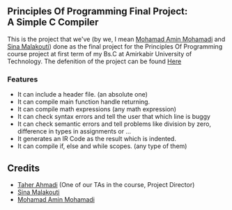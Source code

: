 ## Principles Of Programming Final Project: <br> A Simple C Compiler
This is the project that we've (by we, I mean [Mohamad Amin Mohamadi](https://github.com/mohamad-amin) and [Sina Malakouti](https://github.com/sinamalakouti)) done as the final project for the Principles Of Programming course project at first term of my Bs.C at Amirkabir University of Technology. The defenition of the project can be found [Here](https://docs.google.com/document/d/1D-MFa1RVTy0HIkYIVcdTajutvOECovMbussxOr5XAAI/edit)

### Features
* It can include a header file. (an absolute one)
* It can compile main function handle returning.
* It can compile math expressions (any math expression)
* It can check syntax errors and tell the user that which line is buggy
* It can check semantic errors and tell problems like division by zero, difference in types in assignments or ...
* It generates an IR Code as the result which is indented.
* It can compile if, else and while scopes. (any type of them)

## Credits
* [Taher Ahmadi](https://github.com/taherahmadi) (One of our TAs in the course, Project Director)
* [Sina Malakouti](https://github.com/sinamalakouti)
* [Mohamad Amin Mohamadi](https://github.com/mohamad-amin)
